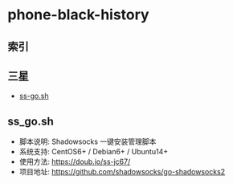 # phone-black-history
## 索引
## 三星
 * [ss-go.sh](#ss_gosh)
 
 
 
 ## ss_go.sh

- 脚本说明: Shadowsocks 一键安装管理脚本
- 系统支持: CentOS6+ / Debian6+ / Ubuntu14+
- 使用方法: https://doub.io/ss-jc67/
- 项目地址: https://github.com/shadowsocks/go-shadowsocks2
